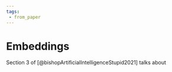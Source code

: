 ```yaml
---
tags:
 - from_paper
---
```


# Embeddings

Section 3 of [@bishopArtificialIntelligenceStupid2021] talks about 
